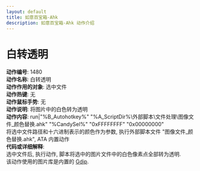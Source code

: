 ```yaml
---
layout: default
title: 如意百宝箱-Ahk
description: 如意百宝箱-Ahk 动作介绍
---
```

<link rel="stylesheet" href="../actions/css/atom-one-light.min.css">
<script src="../actions/js/highlight.min.js"></script>
<script>hljs.highlightAll();</script>

# [](#header-2) 白转透明
**动作编号**: 1480  
**动作名称**: 白转透明  
**动作作用的对象**: 选中文件  
**动作热键**: 无  
**动作鼠标手势**: 无  
**动作说明**: 将图片中的白色转为透明  
**动作内容**: run|"%B_Autohotkey%" "%A_ScriptDir%\外部脚本\文件处理\图像文件_颜色替换.ahk" "%CandySel%" "0xFFFFFFFF" "0x00000000"  
将选中文件路径和十六进制表示的颜色作为参数, 执行外部脚本文件 "图像文件_颜色替换.ahk", ATA 内置动作  
**代码或详细解释**:  
选中文件后, 执行动作, 脚本将选中的图片文件中的白色像素点全部转为透明.  
该动作使用的图片库是内置的 [Gdip](https://github.com/marius-sucan/AHK-GDIp-Library-Compilation).